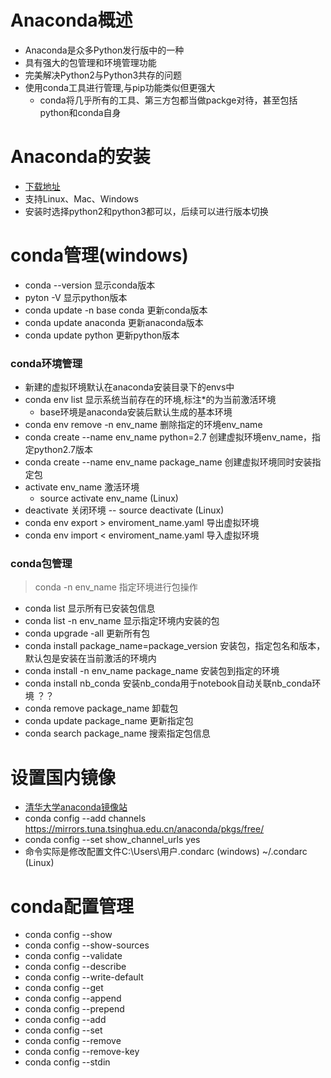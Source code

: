 # Anaconda概述
- Anaconda是众多Python发行版中的一种
- 具有强大的包管理和环境管理功能
- 完美解决Python2与Python3共存的问题
- 使用conda工具进行管理,与pip功能类似但更强大
    - conda将几乎所有的工具、第三方包都当做packge对待，甚至包括python和conda自身
    
# Anaconda的安装
- [下载地址](https://www.anaconda.com/download/)
- 支持Linux、Mac、Windows
- 安装时选择python2和python3都可以，后续可以进行版本切换

# conda管理(windows)
- conda --version 显示conda版本
- pyton -V        显示python版本
- conda update -n base conda 更新conda版本
- conda update anaconda 更新anaconda版本
- conda update python 更新python版本

### conda环境管理
- 新建的虚拟环境默认在anaconda安装目录下的envs中
- conda env list 显示系统当前存在的环境,标注*的为当前激活环境
    - base环境是anaconda安装后默认生成的基本环境
- conda env remove -n env_name 删除指定的环境env_name
- conda create --name env_name python=2.7 创建虚拟环境env_name，指定python2.7版本
- conda create --name env_name package_name 创建虚拟环境同时安装指定包
- activate env_name 激活环境
    - source activate env_name (Linux)
- deactivate 关闭环境
    -- source deactivate (Linux)
- conda env export > enviroment_name.yaml 导出虚拟环境
- conda env import < enviroment_name.yaml 导入虚拟环境

### conda包管理
> conda -n env_name 指定环境进行包操作
- conda list 显示所有已安装包信息
- conda list -n env_name 显示指定环境内安装的包
- conda upgrade -all 更新所有包
- conda install package_name=package_version 安装包，指定包名和版本，默认包是安装在当前激活的环境内
- conda install -n env_name package_name 安装包到指定的环境
- conda install nb_conda 安装nb_conda用于notebook自动关联nb_conda环境 ？？
- conda remove package_name 卸载包
- conda update package_name 更新指定包
- conda search package_name 搜索指定包信息

# 设置国内镜像
- [清华大学anaconda镜像站](https://mirrors.tuna.tsinghua.edu.cn/anaconda/pkgs/free/)
- conda config --add channels https://mirrors.tuna.tsinghua.edu.cn/anaconda/pkgs/free/
- conda config --set show_channel_urls yes
- 命令实际是修改配置文件C:\Users\用户\.condarc (windows) ~/.condarc (Linux)

# conda配置管理
- conda config --show
- conda config --show-sources
- conda config --validate
- conda config --describe
- conda config --write-default
- conda config --get
- conda config --append
- conda config --prepend
- conda config --add 
- conda config --set
- conda config --remove
- conda config --remove-key
- conda config --stdin
